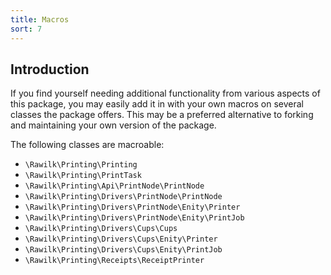 ```yaml
---
title: Macros
sort: 7
---
```


## Introduction
If you find yourself needing additional functionality from various aspects of this package, you may easily add it in with your own macros
on several classes the package offers. This may be a preferred alternative to forking and maintaining your own version of the package.

The following classes are macroable:

- `\Rawilk\Printing\Printing`
- `\Rawilk\Printing\PrintTask`
- `\Rawilk\Printing\Api\PrintNode\PrintNode`
- `\Rawilk\Printing\Drivers\PrintNode\PrintNode`
- `\Rawilk\Printing\Drivers\PrintNode\Enity\Printer`
- `\Rawilk\Printing\Drivers\PrintNode\Enity\PrintJob`
- `\Rawilk\Printing\Drivers\Cups\Cups`
- `\Rawilk\Printing\Drivers\Cups\Enity\Printer`
- `\Rawilk\Printing\Drivers\Cups\Enity\PrintJob`
- `\Rawilk\Printing\Receipts\ReceiptPrinter`
